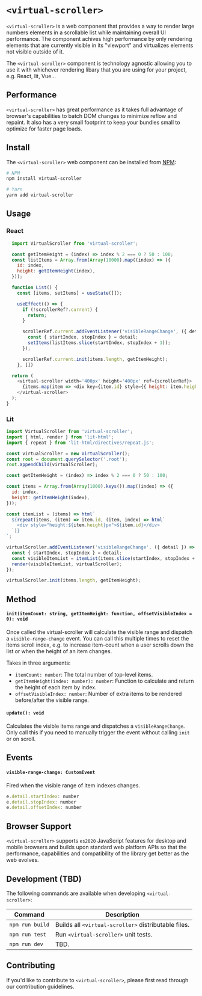 # `<virtual-scroller>`

`<virtual-scroller>` is a web component that provides a way to render large numbers elements in a scrollable list
while maintaining overall UI performance. The component achives high performance by only rendering elements
that are currently visible in its "viewport" and virtualizes elements not visible outside of it.

The `<virtual-scroller>` component is technology agnostic allowing you to use it with whichever rendering libary
that you are using for your project, e.g. React, lit, Vue...

## Performance
`<virtual-scroller>` has great performance as it takes full advantage of browser's capabilities to batch DOM changes to minimize reflow and repaint. It also has a very small footprint to keep your bundles small to optimize for faster page loads.

## Install

The `<virtual-scroller>` web component can be installed from [NPM](https://npmjs.org):

```sh
# NPM
npm install virtual-scroller

# Yarn
yarn add virtual-scroller

```

## Usage

### React
```js
  import VirtualScroller from 'virtual-scroller';

  const getItemHeight = (index) => index % 2 === 0 ? 50 : 100;
  const listItems = Array.from(Array(10000).map((index) => ({
    id: index,
    height: getItemHeight(index),
  }));

  function List() {
    const [items, setItems] = useState([]);

    useEffect(() => {
      if (!scrollerRef?.current) {
        return;
      }

      scrollerRef.current.addEventListener('visibleRangeChange', ({ detail }) => {
        const { startIndex, stopIndex } = detail;
        setItems(listItems.slice(startIndex, stopIndex + 1));
      });

      scrollerRef.current.init(items.length, getItemHeight);
    }, [])

  return (
    <virtual-scroller width='400px' height='400px' ref={scrollerRef}>
      {items.map(item => <div key={item.id} style={{ height: item.height }}>{item.id}</div>)}
    </virtual-scroller>
  );
}
```

### Lit
```js
import VirtualScroller from 'virtual-scroller';
import { html, render } from 'lit-html';
import { repeat } from 'lit-html/directives/repeat.js';

const virtualScroller = new VirtualScroller();
const root = document.querySelector('.root');
root.appendChild(virtualScroller);

const getItemHeight = (index) => index % 2 === 0 ? 50 : 100;

const items = Array.from(Array(1000).keys()).map((index) => ({
  id: index,
  height: getItemHeight(index),
}));

const itemList = (items) => html`
  ${repeat(items, (item) => item.id, (item, index) => html`
    <div style="height:${item.height}px">${item.id}</div>
  `)}
`;

virtualScroller.addEventListener('visibleRangeChange', ({ detail }) => {
  const { startIndex, stopIndex } = detail;
  const visibleItemList = itemList(items.slice(startIndex, stopIndex + 1));
  render(visibleItemList, virtualScroller);
});

virtualScroller.init(items.length, getItemHeight);
```

## Method
#### `init(itemCount: string, getItemHeight: function, offsetVisibleIndex = 0): void`
Once called the virtual-scroller will calculate the visible range and dispatch a `visible-range-change` event. You can call this multiple times to reset the items scroll index, e.g. to increase item-count when a user scrolls down the list or when the height of an item changes.

Takes in three arguments:
- `itemCount: number`: The total number of top-level items.
- `getItemHeight(index: number): number`: Function to calculate and return the height of each item by index.
- `offsetVisibleIndex: number`: Number of extra items to be rendered before/after the visible range.

#### `update(): void`
Calculates the visible items range and dispatches a `visibleRangeChange`. Only call this if you need to manually trigger the event without calling `init` or on scroll.

## Events

#### `visible-range-change: CustomEvent`
Fired when the visible range of item indexes changes.
```js
e.detail.startIndex: number
e.detail.stopIndex: number
e.detail.offsetIndex: number
```

## Browser Support

`<virtual-scroller>` supports `es2020` JavaScript features for desktop and
mobile browsers and builds upon standard web platform APIs so that the performance,
capabilities and compatibility of the library get better as the web evolves.

## Development (TBD)

The following commands are available when developing `<virtual-scroller>`:

Command                         | Description
------------------------------- | -----------
`npm run build`                 | Builds all `<virtual-scroller>` distributable files.
`npm run test`                  | Run `<virtual-scroller>` unit tests.
`npm run dev`                   | TBD.

## Contributing
If you'd like to contribute to `<virtual-scroller>`, please first read through our contribution guidelines.